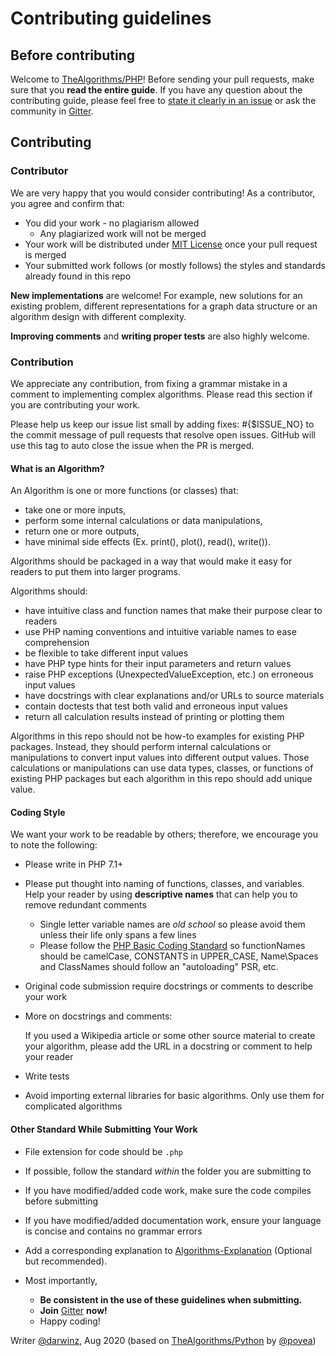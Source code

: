 # Contributing guidelines

## Before contributing

Welcome to [TheAlgorithms/PHP](https://github.com/TheAlgorithms/PHP)! Before sending your pull requests, make sure that you **read the entire guide**. If you have any question about the contributing guide, please feel free to [state it clearly in an issue](https://github.com/TheAlgorithms/PHP/issues/new) or ask the community in [Gitter](https://gitter.im/TheAlgorithms).

## Contributing

### Contributor

We are very happy that you would consider contributing! As a contributor, you agree and confirm that:

- You did your work - no plagiarism allowed
  - Any plagiarized work will not be merged
- Your work will be distributed under [MIT License](License) once your pull request is merged
- Your submitted work follows (or mostly follows) the styles and standards already found in this repo

**New implementations** are welcome! For example, new solutions for an existing problem, different representations for a graph data structure or an algorithm design with different complexity.

**Improving comments** and **writing proper tests** are also highly welcome.

### Contribution

We appreciate any contribution, from fixing a grammar mistake in a comment to implementing complex algorithms. Please read this section if you are contributing your work.

Please help us keep our issue list small by adding fixes: #{$ISSUE_NO} to the commit message of pull requests that resolve open issues. GitHub will use this tag to auto close the issue when the PR is merged.

#### What is an Algorithm?

An Algorithm is one or more functions (or classes) that:
* take one or more inputs,
* perform some internal calculations or data manipulations,
* return one or more outputs,
* have minimal side effects (Ex. print(), plot(), read(), write()).

Algorithms should be packaged in a way that would make it easy for readers to put them into larger programs.

Algorithms should:
* have intuitive class and function names that make their purpose clear to readers
* use PHP naming conventions and intuitive variable names to ease comprehension
* be flexible to take different input values
* have PHP type hints for their input parameters and return values
* raise PHP exceptions (UnexpectedValueException, etc.) on erroneous input values
* have docstrings with clear explanations and/or URLs to source materials
* contain doctests that test both valid and erroneous input values
* return all calculation results instead of printing or plotting them

Algorithms in this repo should not be how-to examples for existing PHP packages.  Instead, they should perform internal calculations or manipulations to convert input values into different output values.  Those calculations or manipulations can use data types, classes, or functions of existing PHP packages but each algorithm in this repo should add unique value.

#### Coding Style

We want your work to be readable by others; therefore, we encourage you to note the following:

- Please write in PHP 7.1+
- Please put thought into naming of functions, classes, and variables.  Help your reader by using __descriptive names__ that can help you to remove redundant comments
  - Single letter variable names are _old school_ so please avoid them unless their life only spans a few lines
  - Please follow the [PHP Basic Coding Standard](https://www.php-fig.org/psr/psr-1/) so functionNames should be camelCase, CONSTANTS in UPPER_CASE, Name\Spaces and ClassNames should follow an "autoloading" PSR, etc.

- Original code submission require docstrings or comments to describe your work

- More on docstrings and comments:

  If you used a Wikipedia article or some other source material to create your algorithm, please add the URL in a docstring or comment to help your reader

- Write tests
- Avoid importing external libraries for basic algorithms. Only use them for complicated algorithms

#### Other Standard While Submitting Your Work

- File extension for code should be `.php` 
- If possible, follow the standard *within* the folder you are submitting to
- If you have modified/added code work, make sure the code compiles before submitting
- If you have modified/added documentation work, ensure your language is concise and contains no grammar errors
- Add a corresponding explanation to [Algorithms-Explanation](https://github.com/TheAlgorithms/Algorithms-Explanation) (Optional but recommended).

- Most importantly,
  - **Be consistent in the use of these guidelines when submitting.**
  - **Join** [Gitter](https://gitter.im/TheAlgorithms) **now!**
  - Happy coding!

Writer [@darwinz](https://github.com/darwinz), Aug 2020 (based on [TheAlgorithms/Python](https://github.com/TheAlgorithms/Python/blob/master/CONTRIBUTING.md) by [@poyea](https://github.com/poyea))
